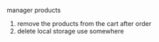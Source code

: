 manager products

1. remove the products from the cart after order
2. delete local storage use somewhere
